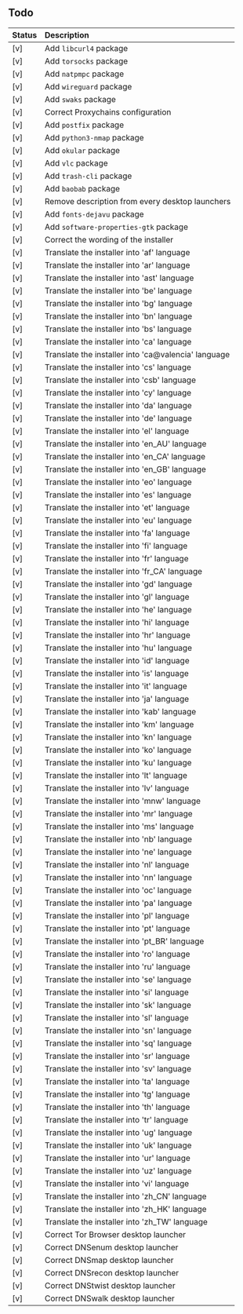 ## Todo

| Status | Description |
| :--- | :--- |
| \[v\] | Add `libcurl4` package |
| \[v\] | Add `torsocks` package |
| \[v\] | Add `natpmpc` package |
| \[v\] | Add `wireguard` package |
| \[v\] | Add `swaks` package |
| \[v\] | Correct Proxychains configuration |
| \[v\] | Add `postfix` package |
| \[v\] | Add `python3-nmap` package |
| \[v\] | Add `okular` package |
| \[v\] | Add `vlc` package |
| \[v\] | Add `trash-cli` package |
| \[v\] | Add `baobab` package |
| \[v\] | Remove description from every desktop launchers |
| \[v\] | Add `fonts-dejavu` package |
| \[v\] | Add `software-properties-gtk` package |
| \[v\] | Correct the wording of the installer |
| \[v\] | Translate the installer into 'af' language |
| \[v\] | Translate the installer into 'ar' language |
| \[v\] | Translate the installer into 'ast' language |
| \[v\] | Translate the installer into 'be' language |
| \[v\] | Translate the installer into 'bg' language |
| \[v\] | Translate the installer into 'bn' language |
| \[v\] | Translate the installer into 'bs' language |
| \[v\] | Translate the installer into 'ca' language |
| \[v\] | Translate the installer into 'ca@valencia' language |
| \[v\] | Translate the installer into 'cs' language |
| \[v\] | Translate the installer into 'csb' language |
| \[v\] | Translate the installer into 'cy' language |
| \[v\] | Translate the installer into 'da' language |
| \[v\] | Translate the installer into 'de' language |
| \[v\] | Translate the installer into 'el' language |
| \[v\] | Translate the installer into 'en_AU' language |
| \[v\] | Translate the installer into 'en_CA' language |
| \[v\] | Translate the installer into 'en_GB' language |
| \[v\] | Translate the installer into 'eo' language |
| \[v\] | Translate the installer into 'es' language |
| \[v\] | Translate the installer into 'et' language |
| \[v\] | Translate the installer into 'eu' language |
| \[v\] | Translate the installer into 'fa' language |
| \[v\] | Translate the installer into 'fi' language |
| \[v\] | Translate the installer into 'fr' language |
| \[v\] | Translate the installer into 'fr_CA' language |
| \[v\] | Translate the installer into 'gd' language |
| \[v\] | Translate the installer into 'gl' language |
| \[v\] | Translate the installer into 'he' language |
| \[v\] | Translate the installer into 'hi' language |
| \[v\] | Translate the installer into 'hr' language |
| \[v\] | Translate the installer into 'hu' language |
| \[v\] | Translate the installer into 'id' language |
| \[v\] | Translate the installer into 'is' language |
| \[v\] | Translate the installer into 'it' language |
| \[v\] | Translate the installer into 'ja' language |
| \[v\] | Translate the installer into 'kab' language |
| \[v\] | Translate the installer into 'km' language |
| \[v\] | Translate the installer into 'kn' language |
| \[v\] | Translate the installer into 'ko' language |
| \[v\] | Translate the installer into 'ku' language |
| \[v\] | Translate the installer into 'lt' language |
| \[v\] | Translate the installer into 'lv' language |
| \[v\] | Translate the installer into 'mnw' language |
| \[v\] | Translate the installer into 'mr' language |
| \[v\] | Translate the installer into 'ms' language |
| \[v\] | Translate the installer into 'nb' language |
| \[v\] | Translate the installer into 'ne' language |
| \[v\] | Translate the installer into 'nl' language |
| \[v\] | Translate the installer into 'nn' language |
| \[v\] | Translate the installer into 'oc' language |
| \[v\] | Translate the installer into 'pa' language |
| \[v\] | Translate the installer into 'pl' language |
| \[v\] | Translate the installer into 'pt' language |
| \[v\] | Translate the installer into 'pt_BR' language |
| \[v\] | Translate the installer into 'ro' language |
| \[v\] | Translate the installer into 'ru' language |
| \[v\] | Translate the installer into 'se' language |
| \[v\] | Translate the installer into 'si' language |
| \[v\] | Translate the installer into 'sk' language |
| \[v\] | Translate the installer into 'sl' language |
| \[v\] | Translate the installer into 'sn' language |
| \[v\] | Translate the installer into 'sq' language |
| \[v\] | Translate the installer into 'sr' language |
| \[v\] | Translate the installer into 'sv' language |
| \[v\] | Translate the installer into 'ta' language |
| \[v\] | Translate the installer into 'tg' language |
| \[v\] | Translate the installer into 'th' language |
| \[v\] | Translate the installer into 'tr' language |
| \[v\] | Translate the installer into 'ug' language |
| \[v\] | Translate the installer into 'uk' language |
| \[v\] | Translate the installer into 'ur' language |
| \[v\] | Translate the installer into 'uz' language |
| \[v\] | Translate the installer into 'vi' language |
| \[v\] | Translate the installer into 'zh_CN' language |
| \[v\] | Translate the installer into 'zh_HK' language |
| \[v\] | Translate the installer into 'zh_TW' language |
| \[v\] | Correct Tor Browser desktop launcher |
| \[v\] | Correct DNSenum desktop launcher |
| \[v\] | Correct DNSmap desktop launcher |
| \[v\] | Correct DNSrecon desktop launcher |
| \[v\] | Correct DNStwist desktop launcher |
| \[v\] | Correct DNSwalk desktop launcher |
